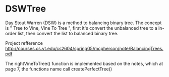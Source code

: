 # DSWTree
 Day Stout Warren (DSW) is a method to balancing binary tree. The concept is " Tree to Vine, Vine To Tree ", first it's convert the unbalanced tree to a in-order list, then convert the list to balanced binary tree. 

Project refference 
http://courses.cs.vt.edu/cs2604/spring05/mcpherson/note/BalancingTrees.pdf

The rightVineToTree() function is implemented based on the notes, which at page 7, the functions name call createPerfectTree()
